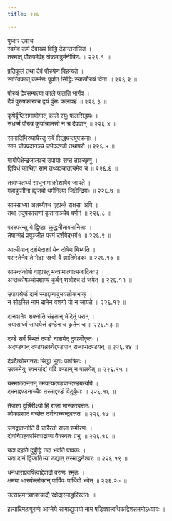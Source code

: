 ```yaml
---
title: २२६

---
```

पुष्कर उवाच  
स्वमेव कर्म दैवाख्यं विद्धि देहान्तराजितं ।  
तस्मात् पौरुषमेवेह श्रेष्ठमाहुर्मनीषिणः ॥ २२६.१ ॥  
  
प्रतिकूलं तथा दैवं पौरुषेण विहन्यते ।  
सात्त्विकात् कर्म्मणः पूर्वात् सिद्धिः स्यात्पौरुषं विना ॥ २२६.२ ॥  
  
पौरुषं दैवसम्पत्त्या काले फलति भार्गव ।  
दैवं पुरुषकारश्च द्वयं पुंसः फलावहं ॥ २२६.३ ॥  
  
कृषेर्वृष्टिसमायोगात् काले स्युः फलसिद्धयः ।  
सधर्म्मं पौरुषं कुर्यान्नालसो न च दैववान् ॥ २२६.४ ॥  
  
सामादिभिरुपायैस्तु सर्वे सिद्ध्यन्त्युपक्रमाः ।  
साम चोपप्रदानञ्च चभेददण्डौ तथापरौ ॥ २२६.५ ॥  
  
मायोपेक्षेन्द्रजालञ्च उपायाः सप्त ताञ्च्छृणु ।  
द्विविधं काथितं साम तथ्यञ्चातत्यमेव च ॥ २२६.६ ॥  
  
तत्राप्यतथ्यं साधूनामाक्रोशायैव जायते ।  
महाकुलीना ह्यृजवो धर्मनित्या जितेन्द्रियाः ॥ २२६.७ ॥  
  
सामसाध्या अतथ्यैश्च गृह्यन्ते राक्षसा अपि ।  
तथा तदुपकाराणां कृतानाञ्चैव वर्णनं ॥ २२६.८ ॥  
  
परस्परन्तु ये द्विष्टाः क्रुद्धभीतावमानिताः ।  
तेषाम्भेदं प्रयुञ्जीत परमं दर्शंयेद्भयं१ ॥ २२६.९ ॥  
  
आत्मीयान् दर्शयेदाशां येन दोषेण बिभ्यति ।  
परास्तेनैव ते भेद्या रक्ष्यो वै ज्ञातिभेदकः ॥ २२६.१० ॥  
  
सामन्तकोषो वाह्यस्तु मन्त्रामात्यात्मजादिकः२ ।  
अन्तःकोषञ्चोपशाम्यं कुर्वन् शत्रोश्च तं जयेत् ॥ २२६.११ ॥  
  
उपायश्रेष्ठं दानं स्याद्दानादुभयलोकभाक् ।  
न सोऽस्ति नाम दानेन वशगो यो न जायते ॥ २२६.१२ ॥  
  
दानवानेव शक्नोति संहतान् भेदितुं परान् ।  
त्रयासाध्यं साधयेत्तं दण्डेन च कृतेन च ॥ २२६.१३ ॥  
  
दण्डे सर्वं स्थितं दण्डो नाशयेद् दुष्प्रणीकृतः ।  
अदण्ड्यान् दण्डयन्नस्येद्दण्ड्यान् राजाप्यदण्डयन् ॥ २२६.१४ ॥  
  
देवदैत्योरगनराः सिद्धा भूताः पतत्रिणः ।  
उत्क्रमेयुः स्वमर्यादां यदि दण्डान् न पालयेत् ॥ २२६.१५ ॥  
  
यस्माददान्तान् दमयत्यदण्ड्यान्दण्डयत्यपि ।  
दमनाद्दण्डनाच्चैव तस्माद्दण्डं विदुर्बुधाः ॥ २२६.१६ ॥  
  
तेजसा दुर्न्निरीक्ष्यो हि राजा भास्करवत्ततः।  
लोकप्रसादं गच्छेत दर्शनाच्चन्द्रवत्ततः ॥ २२६.१७ ॥  
  
जगद्व्याप्नोति वै चारैरतो राजा समीरणः ।  
दोषनिग्रहकारित्वाद्राजा वैवस्वतः प्रभुः ॥ २२६.१८ ॥  
  
यदा दहति दुर्बुद्धिं तदा भवति पावकः ।  
यदा दानं द्विजातिभ्या दद्यात् तस्माद्धनेश्वरः ॥ २२६.१९ ॥  
  
धनधाराप्रवर्षित्वाद्देवादौ वरुणः स्मृतः ।  
क्षमया धारयंल्लोकान् पार्यिवः पार्थिवो भवेत् ॥ २२६.२० ॥  
  
उत्साहमन्त्रशक्त्याद्यै रक्षेद्यस्माद्धरिस्ततः ॥  
  
इत्यादिमहापुराणे आग्नेये सामाद्युपायो नाम षड्विशत्वधिकद्विशततमोऽध्यायः ।